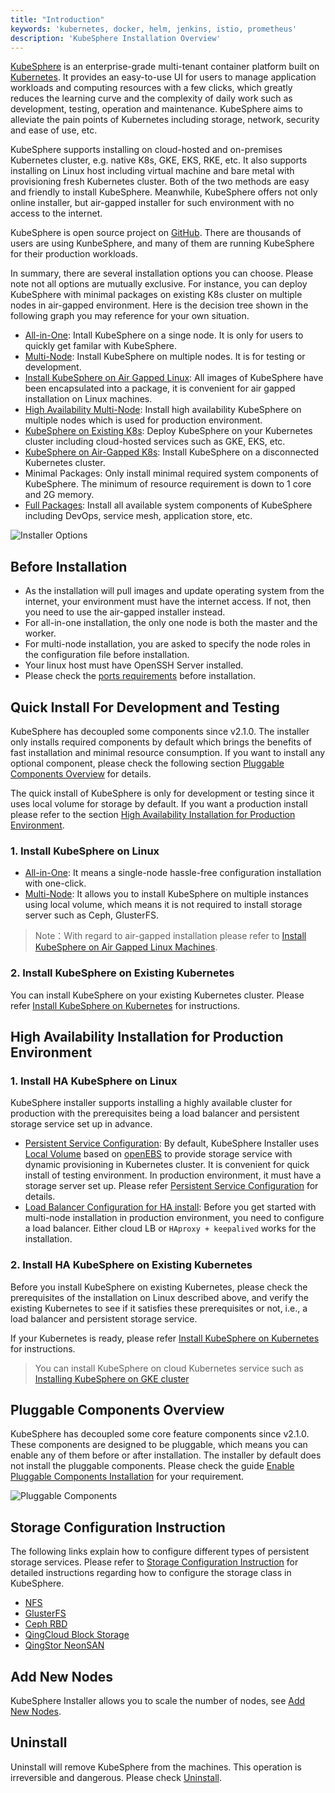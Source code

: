 ```yaml
---
title: "Introduction"
keywords: 'kubernetes, docker, helm, jenkins, istio, prometheus'
description: 'KubeSphere Installation Overview'
---
```


[KubeSphere](https://kubesphere.io/) is an enterprise-grade multi-tenant container platform built on [Kubernetes](https://kubernetes.io). It provides an easy-to-use UI for users to manage application workloads and computing resources with a few clicks, which greatly reduces the learning curve and the complexity of daily work such as development, testing, operation and maintenance. KubeSphere aims to alleviate the pain points of Kubernetes including storage, network, security and ease of use, etc.

KubeSphere supports installing on cloud-hosted and on-premises Kubernetes cluster, e.g. native K8s, GKE, EKS, RKE, etc. It also supports installing on Linux host including virtual machine and bare metal with provisioning fresh Kubernetes cluster. Both of the two methods are easy and friendly to install KubeSphere. Meanwhile, KubeSphere offers not only online installer, but air-gapped installer for such environment with no access to the internet.

KubeSphere is open source project on [GitHub](https://github.com/kubesphere). There are thousands of users are using KunbeSphere, and many of them are running KubeSphere for their production workloads.

In summary, there are several installation options you can choose. Please note not all options are mutually exclusive. For instance, you can deploy KubeSphere with minimal packages on existing K8s cluster on multiple nodes in air-gapped environment. Here is the decision tree shown in the following graph you may reference for your own situation.

- [All-in-One](../all-in-one): Intall KubeSphere on a singe node. It is only for users to quickly get familar with KubeSphere.
- [Multi-Node](../multi-node): Install KubeSphere on multiple nodes. It is for testing or development.
- [Install KubeSphere on Air Gapped Linux](../install-ks-on-linux-airgapped): All images of KubeSphere have been encapsulated into a package, it is convenient for air gapped installation on Linux machines.
- [High Availability Multi-Node](../master-ha): Install high availability KubeSphere on multiple nodes which is used for production environment.
- [KubeSphere on Existing K8s](../install-on-k8s): Deploy KubeSphere on your Kubernetes cluster including cloud-hosted services such as GKE, EKS, etc.
- [KubeSphere on Air-Gapped K8s](../install-on-k8s-airgapped): Install KubeSphere on a disconnected Kubernetes cluster.
- Minimal Packages: Only install minimal required system components of KubeSphere. The minimum of resource requirement is down to 1 core and 2G memory.
- [Full Packages](../complete-installation): Install all available system components of KubeSphere including DevOps, service mesh, application store, etc.

![Installer Options](https://pek3b.qingstor.com/kubesphere-docs/png/20200305093158.png)

## Before Installation

- As the installation will pull images and update operating system from the internet, your environment must have the internet access. If not, then you need to use the air-gapped installer instead.
- For all-in-one installation, the only one node is both the master and the worker.
- For multi-node installation, you are asked to specify the node roles in the configuration file before installation.
- Your linux host must have OpenSSH Server installed.
- Please check the [ports requirements](../port-firewall) before installation.

## Quick Install For Development and Testing

KubeSphere has decoupled some components since v2.1.0. The installer only installs required components by default which brings the benefits of fast installation and minimal resource consumption. If you want to install any optional component, please check the following section [Pluggable Components Overview](../intro#pluggable-components-overview) for details.

The quick install of KubeSphere is only for development or testing since it uses local volume for storage by default. If you want a production install please refer to the section [High Availability Installation for Production Environment](../intro#high-availability-installation-for-production-environment).

### 1. Install KubeSphere on Linux

- [All-in-One](../all-in-one): It means a single-node hassle-free configuration installation with one-click.
- [Multi-Node](../multi-node): It allows you to install KubeSphere on multiple instances using local volume, which means it is not required to install storage server such as Ceph, GlusterFS.

> Note：With regard to air-gapped installation please refer to [Install KubeSphere on Air Gapped Linux Machines](../install-ks-on-linux-airgapped).

### 2. Install KubeSphere on Existing Kubernetes

You can install KubeSphere on your existing Kubernetes cluster. Please refer [Install KubeSphere on Kubernetes](../install-on-k8s) for instructions.

## High Availability Installation for Production Environment

### 1. Install HA KubeSphere on Linux

KubeSphere installer supports installing a highly available cluster for production with the prerequisites being a load balancer and persistent storage service set up in advance.

- [Persistent Service Configuration](../storage-configuration): By default, KubeSphere Installer uses [Local Volume](https://kubernetes.io/docs/concepts/storage/volumes/#local) based on [openEBS](https://openebs.io/) to provide storage service with dynamic provisioning in Kubernetes cluster. It is convenient for quick install of testing environment. In production environment, it must have a storage server set up. Please refer [Persistent Service Configuration](../storage-configuration) for details.
- [Load Balancer Configuration for HA install](../master-ha): Before you get started with multi-node installation in production environment, you need to configure a load balancer. Either cloud LB or `HAproxy + keepalived` works for the installation.

### 2. Install HA KubeSphere on Existing Kubernetes

Before you install KubeSphere on existing Kubernetes, please check the prerequisites of the installation on Linux described above, and verify the existing Kubernetes to see if it satisfies these prerequisites or not, i.e., a load balancer and persistent storage service.  

If your Kubernetes is ready, please refer [Install KubeSphere on Kubernetes](../install-on-k8s) for instructions.

> You can install KubeSphere on cloud Kubernetes service such as [Installing KubeSphere on GKE cluster](../install-on-gke)

## Pluggable Components Overview

KubeSphere has decoupled some core feature components since v2.1.0. These components are designed to be pluggable, which means you can enable any of them before or after installation. The installer by default does not install the pluggable components. Please check the guide [Enable Pluggable Components Installation](../pluggable-components) for your requirement.

![Pluggable Components](https://pek3b.qingstor.com/kubesphere-docs/png/20191207140846.png)

## Storage Configuration Instruction

The following links explain how to configure different types of persistent storage services. Please refer to [Storage Configuration Instruction](../storage-configuration) for detailed instructions regarding how to configure the storage class in KubeSphere.

- [NFS](https://kubernetes.io/docs/concepts/storage/volumes/#nfs)
- [GlusterFS](https://www.gluster.org/)
- [Ceph RBD](https://ceph.com/)
- [QingCloud Block Storage](https://docs.qingcloud.com/product/storage/volume/)
- [QingStor NeonSAN](https://docs.qingcloud.com/product/storage/volume/super_high_performance_shared_volume/)

## Add New Nodes

KubeSphere Installer allows you to scale the number of nodes, see [Add New Nodes](../add-nodes).

## Uninstall

Uninstall will remove KubeSphere from the machines. This operation is irreversible and dangerous. Please check [Uninstall](../uninstall).
